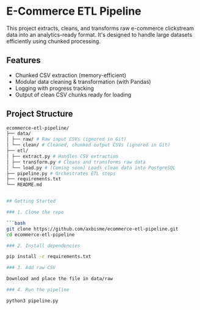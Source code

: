 # E-Commerce ETL Pipeline

This project extracts, cleans, and transforms raw e-commerce clickstream data into an analytics-ready format. It's designed to handle large datasets efficiently using chunked processing.

## Features
- Chunked CSV extraction (memory-efficient)
- Modular data cleaning & transformation (with Pandas)
- Logging with progress tracking
- Output of clean CSV chunks ready for loading

## Project Structure
```bash
ecommerce-etl-pipeline/
├── data/
│ ├── raw/ # Raw input CSVs (ignored in Git)
│ └── clean/ # Cleaned, chunked output CSVs (ignored in Git)
├── etl/
│ ├── extract.py # Handles CSV extraction
│ ├── transform.py # Cleans and transforms raw data
│ └── load.py # (Coming soon) Loads clean data into PostgreSQL
├── pipeline.py # Orchestrates ETL steps
├── requirements.txt
└── README.md


## Getting Started

### 1. Clone the repo

```bash
git clone https://github.com/axbisme/ecommerce-etl-pipeline.git
cd ecommerce-etl-pipeline

### 2. Install dependencies 

pip install -r requirements.txt

### 3. Add raw CSV

Download and place the file in data/raw

### 4. Run the pipeline

python3 pipeline.py
